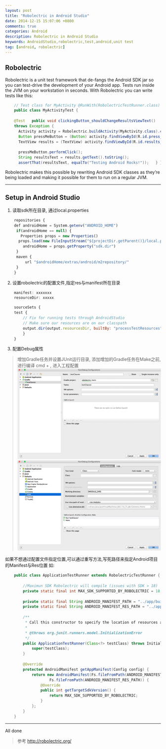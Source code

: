 ```yaml
---
layout: post
title: "Robolectric in Android Studio"
date: 2014-12-15 15:07:06 +0800
comments: true
categories: Android
description: Robolectric in Android Studio
keywords: AndroidStudio,robolectric,test,android,unit test
tag: [android, robolectric]
---
```


Robolectric
-----------
Robolectric is a unit test framework that de-fangs the Android SDK jar so you can test-drive the development of your Android app. Tests run inside the JVM on your workstation in seconds. With Robolectric you can write tests like this:

``` Java Example
	// Test class for MyActivity @RunWith(RobolectricTestRunner.class)
	public class MyActivityTest {
 
    @Test   public void clickingButton_shouldChangeResultsViewText()
 	throws Exception {
	  Activity activity = Robolectric.buildActivity(MyActivity.class).create().get();
      Button pressMeButton = (Button) activity.findViewById(R.id.press_me_button);
      TextView results = (TextView) activity.findViewById(R.id.results_text_view);
  
      pressMeButton.performClick();
      String resultsText = results.getText().toString();
      assertThat(resultsText, equalTo("Testing Android Rocks!"));   } }
```
Robolectric makes this possible by rewriting Android SDK classes as they’re being loaded and making it possible for them to run on a regular JVM. 

----------

<!--more-->

Setup in Android Studio
-----------------------

1. 读取sdk所在目录, 通过local.properties   
  
``` Javascript gradle
	repositories {  
	def androidHome = System.getenv("ANDROID_HOME")  
	 if(androidHome == null) {   
	   Properties props = new Properties()    
	  props.load(new FileInputStream("${projectDir.getParent()}/local.properties"))    
	    androidHome = props.getProperty("sdk.dir")    
	 }   
	 maven {    
	     url "$androidHome/extras/android/m2repository/"    
	 }   
	}
``` 

2. 设置robolectric的配置文件,指定res与manifest所在目录   
``` Javascript   org.robolectric.Config.properties   
	manifest: xxxxxxx   
	resourceDir: xxxxx  
```   
``` Javascript  gradle    
	sourceSets {  
	test {  
	    // Fix for running tests through AndroidStudio   
	    // Make sure our resources are on our classpath    
	    output.dir(output.resourcesDir, builtBy: "processTestResources")   
		}   
	}   
```

3. 配置Debug属性
>  增加Gradle任务并设置JUnit运行目录, 添加增加的Gradle任务在Make之前,进行编译
>  cmd + , 进入工程配置
![Gradle Set](/images/gradle_set.png)
![Junit Set](/images/junit_set.png)



如果不想通过配置文件指定位置,可以通过重写方法,写死路径来指定Android项目的Manifest与Res位置
如:
```Java
    public class ApplicationTestRunner extends RobolectricTestRunner {

        //Maximun SDK Robolectric will compile (issues with SDK > 18)
        private static final int MAX_SDK_SUPPORTED_BY_ROBOLECTRIC = 18;

        private static final String ANDROID_MANIFEST_PATH = "../app/build/intermediates/manifests/full/unittest/debug/AndroidManifest.xml";
        private static final String ANDROID_MANIFEST_RES_PATH = "../app/build/intermediates/res/unittest/debug";

        /**
         * Call this constructor to specify the location of resources and AndroidManifest.xml.
         *
         * @throws org.junit.runners.model.InitializationError
         */
        public ApplicationTestRunner(Class<?> testClass) throws InitializationError {
            super(testClass);
        }

        @Override
        protected AndroidManifest getAppManifest(Config config) {
            return new AndroidManifest(Fs.fileFromPath(ANDROID_MANIFEST_PATH),
                    Fs.fileFromPath(ANDROID_MANIFEST_RES_PATH)) {
                @Override
                public int getTargetSdkVersion() {
                    return MAX_SDK_SUPPORTED_BY_ROBOLECTRIC;
                }
            };
        }
    }
```
 
----------

All done


> 参考
> http://robolectric.org/


 


